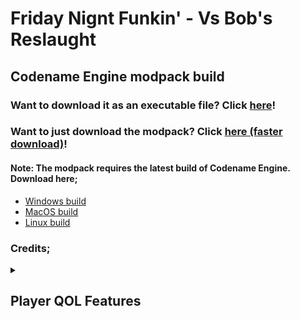 # Friday Nignt Funkin' - Vs Bob's Reslaught
## Codename Engine modpack build

### Want to download it as an executable file? Click [here](https://gamebanana.com/wips/83136)!

### Want to just download the modpack? Click [here (faster download)](https://github.com/CaringVoid/Bob-Rizzlaught/archive/refs/heads/main.zip)!
#### Note: The modpack requires the latest build of **Codename Engine**. Download here;
- [Windows build](https://nightly.link/FNF-CNE-Devs/CodenameEngine/workflows/windows/main/Codename%20Engine.zip)
- [MacOS build](https://nightly.link/FNF-CNE-Devs/CodenameEngine/workflows/macos/main/Codename%20Engine.zip)
- [Linux build](https://nightly.link/FNF-CNE-Devs/CodenameEngine/workflows/linux/main/Codename%20Engine.zip)

### Credits;
<details>
  <summary><h2>Player QOL Features</h2></summary>
#### Director(s):
- [BoruIDK](https://twitter.com/BoruIDK)
- MonoBW
#### Programmers:
- [Care](https://twitter.com/CaringVoid)
- [JustJasonLol](https://twitter.com/JustJasonLol_)
- X10V
#### Artists:
#### Composers:
#### Charters:
#### Playtesters:
#### Special Thanks:
- Phlox
- Wildythomas
- Codename Engine Developers
</details>
